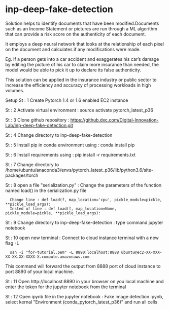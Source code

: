 # inp-deep-fake-detection

Solution helps to identify documents that have been modified.Documents such as an Income Statement or pictures are run through a ML algorithm that can provide a risk score on the authenticity of each document. 

It employs a deep neural network that looks at the relationship of each pixel on the document and calculates if any modifications were made.

Eg. If a person gets into a car accident and exaggerates his car’s damage by editing the picture of his car to claim more insurance than needed, the model would be able to pick it up to declare its false authenticity.

This solution can be applied in the insurance industry or public sector to increase the efficiency and accuracy of processing workloads in high volumes.

Setup
St : 1 Create Pytorch 1.4 or 1.6 enabled EC2 instance

St : 2 Activate virtual environment : source activate pytorch_latest_p36

St : 3 Clone github repository : https://github.dxc.com/Digital-Innovation-Lab/inp-deep-fake-detection.git

St : 4 Change directory to  inp-deep-fake-detection

St : 5 Install pip in conda environment using : conda install pip

St : 6 Install requirements using : pip install -r requirements.txt

St : 7 Change directory to /home/ubuntu/anaconda3/envs/pytorch_latest_p36/lib/python3.6/site-packages/torch

St : 8 open a file  "serialization.py" : Change the parameters of the function named load() in the serialization.py file 

      Change line : def load(f, map_location='cpu', pickle_module=pickle, **pickle_load_args):
      Insted of line : def load(f, map_location=None, pickle_module=pickle, **pickle_load_args):

St : 9 Change directory to  inp-deep-fake-detection : type command jupyter notebook

St : 10 open new terminal : Connect to cloud instance terminal with a new flag -L

      ssh -i "for-tutorial.pem" -L 8890:localhost:8888 ubuntu@ec2-XX-XXX-XX-XX.XX-XXXX-X.compute.amazonaws.com

This command will forward the output from 8888 port of cloud instance to port 8890 of your local machine.

St : 11 Open http://localhost:8890 in your browser on you local machine and enter the token for the jupyter notebook from the terminal

St : 12 Open ipynb file in the jupyter notebook : Fake image detection.ipynb, select kernal "Environment (conda_pytorch_latest_p36)" and run all cells

